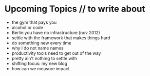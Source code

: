 # Upcoming Topics // to write about

 * the gym that pays you
 * alcohol or code
 * Berlin you have no infrastructure (nov 2012)
 * settle with the framework that makes things hard
 * do something new every time
 * why I do not name names
 * productivity tools need to get out of the way
 * pretty ain't nothing to settle with
 * shifting focus: my new blog
 * how can we measure impact